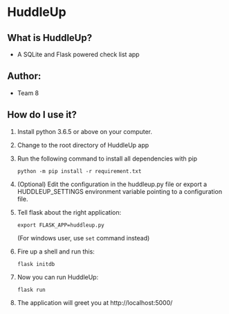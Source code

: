 
# HuddleUp

## What is HuddleUp?

* A SQLite and Flask powered check list app
	  
## Author:
	
* Team 8
	  

## How do I use it?
	
1. Install python 3.6.5 or above on your computer.

2. Change to the root directory of HuddleUp app

3. Run the following command to install all dependencies with pip

	`python -m pip install -r requirement.txt`

4. (Optional) Edit the configuration in the huddleup.py file or export a HUDDLEUP_SETTINGS environment variable pointing to a configuration file.

5. Tell flask about the right application:

	`export FLASK_APP=huddleup.py`
 
	(For windows user, use `set` command instead)

6. Fire up a shell and run this:

	`flask initdb`

7. Now you can run HuddleUp:

	`flask run`

8. The application will greet you at http://localhost:5000/


